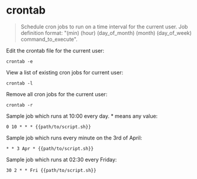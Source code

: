 crontab
=======

> Schedule cron jobs to run on a time interval for the current user.
> Job definition format: "(min) (hour) (day_of_month) (month) (day_of_week) command_to_execute".

Edit the crontab file for the current user:

    crontab -e

View a list of existing cron jobs for current user:

    crontab -l

Remove all cron jobs for the current user:

    crontab -r

Sample job which runs at 10:00 every day. * means any value:

    0 10 * * * {{path/to/script.sh}}

Sample job which runs every minute on the 3rd of April:

    * * 3 Apr * {{path/to/script.sh}}

Sample job which runs at 02:30 every Friday:

    30 2 * * Fri {{path/to/script.sh}}
